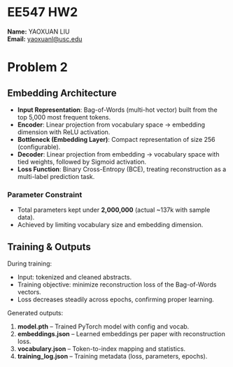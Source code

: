 # EE547 HW2 

**Name:** YAOXUAN LIU  
**Email:** yaoxuanl@usc.edu  

# Problem 2

## Embedding Architecture

- **Input Representation**: Bag-of-Words (multi-hot vector) built from the top 5,000 most frequent tokens.  
- **Encoder**: Linear projection from vocabulary space → embedding dimension with ReLU activation.  
- **Bottleneck (Embedding Layer)**: Compact representation of size 256 (configurable).  
- **Decoder**: Linear projection from embedding → vocabulary space with tied weights, followed by Sigmoid activation.  
- **Loss Function**: Binary Cross-Entropy (BCE), treating reconstruction as a multi-label prediction task.

### Parameter Constraint
- Total parameters kept under **2,000,000** (actual ~137k with sample data).  
- Achieved by limiting vocabulary size and embedding dimension.

## Training & Outputs

During training:
- Input: tokenized and cleaned abstracts.  
- Training objective: minimize reconstruction loss of the Bag-of-Words vectors.  
- Loss decreases steadily across epochs, confirming proper learning.

Generated outputs:
1. **model.pth** – Trained PyTorch model with config and vocab.  
2. **embeddings.json** – Learned embeddings per paper with reconstruction loss.  
3. **vocabulary.json** – Token-to-index mapping and statistics.  
4. **training_log.json** – Training metadata (loss, parameters, epochs).  

